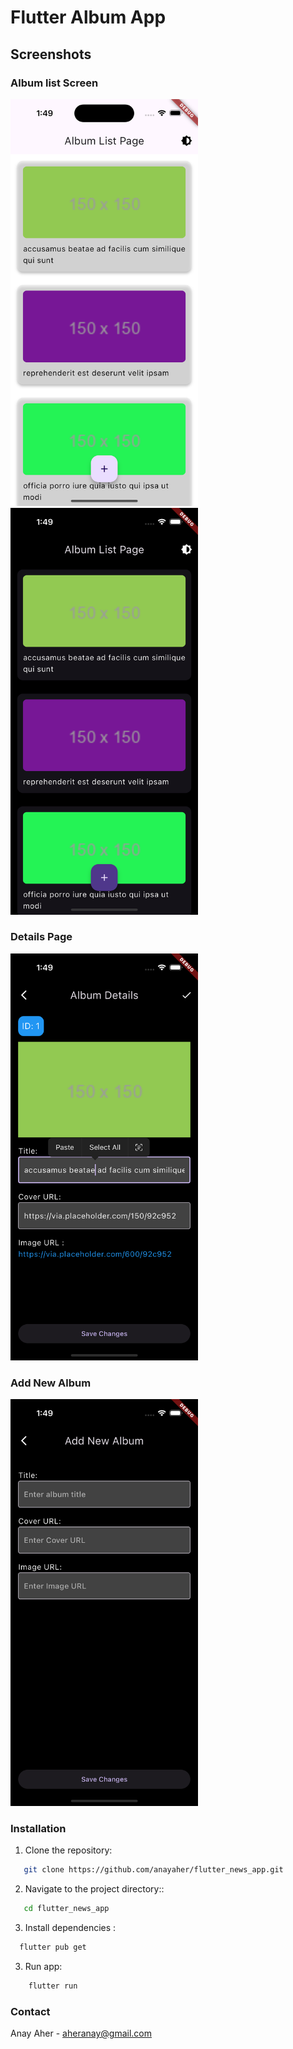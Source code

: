 # Flutter Album App



## Screenshots


### Album list Screen
<img src="https://github.com/anayaher/album_app/blob/master/screenshots/homess.png" alt="Home Page (Dark Mode)" width="300"/>
<img src="https://github.com/anayaher/album_app/blob/master/screenshots/homess2.png" alt="Home Page (Light Mode)" width="300"/>

### Details Page
<img src="https://github.com/anayaher/album_app/blob/master/screenshots/albumdetailss.png" alt="Category-Wise Page (Dark Mode)" width="300"/>

### Add New Album 
<img src="https://github.com/anayaher/album_app/blob/master/screenshots/newalbumss.png" alt="Article Page (Dark Mode)" width="300"/>


### Installation

1. Clone the repository:

```bash
   git clone https://github.com/anayaher/flutter_news_app.git
```
2. Navigate to the project directory::

```bash
   cd flutter_news_app
```
3. Install dependencies :

```bash
  flutter pub get
```
3.  Run app:
```bash
    flutter run
```


### Contact
Anay Aher - aheranay@gmail.com
   


